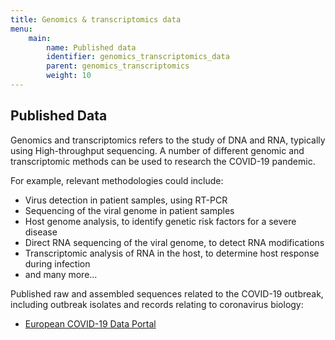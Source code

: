```yaml
---
title: Genomics & transcriptomics data
menu:
    main:
        name: Published data
        identifier: genomics_transcriptomics_data
        parent: genomics_transcriptomics
        weight: 10
---
```


## Published Data

Genomics and transcriptomics refers to the study of DNA and RNA, typically using High-throughput sequencing.
A number of different genomic and transcriptomic methods can be used to research the COVID-19 pandemic.

For example, relevant methodologies could include:

* Virus detection in patient samples, using RT-PCR
* Sequencing of the viral genome in patient samples
* Host genome analysis, to identify genetic risk factors for a severe disease
* Direct RNA sequencing of the viral genome, to detect RNA modifications
* Transcriptomic analysis of RNA in the host, to determine host response during infection
* and many more...

Published raw and assembled sequences related to the COVID-19 outbreak, including outbreak isolates and records relating to coronavirus biology:

* [European COVID-19 Data Portal](https://www.covid19dataportal.org/sequences)
